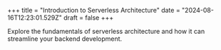 +++
title = "Introduction to Serverless Architecture"
date = "2024-08-16T12:23:01.529Z"
draft = false
+++

  Explore the fundamentals of serverless architecture and how it can streamline your backend development.
        